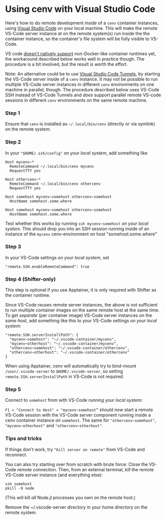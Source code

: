 # Using cenv with Visual Studio Code

Here's how to do remote development *inside* of a `cenv` container instances, using [Visual Studio Code](https://code.visualstudio.com/) on your local machine. This will make the remote VS-Code server instance at on the remote system(s) run inside the the container instance, so the container's file system will be fully visible to VS-Code.

VS code [doesn't natively support](https://github.com/microsoft/vscode-remote-release/issues/3066) non-Docker-like container runtimes yet, the workaround described below works well in practice though. The procedure is a bit involved, but the result is worth the effort.

Note: An alternative could be to use [Visual Studio Code Tunnels](https://code.visualstudio.com/docs/remote/tunnels), by starting the VS-Code server inside of a `cenv` instance. It may not be possible to run multiple VS-Code server instances in different `cenv` environments on one machine in parallel, though. The procedure described below uses VS-Code SSH instead of VS-Code Tunnels and *does* support parallel remote VS-code sessions in different `cenv` environments on the same remote machine.


### Step 1

Ensure that `cenv` is installed as `~/.local/bin/cenv` (directly or via symlink) on the remote system.


### Step 2

In your `"$HOME/.ssh/config"` on your *local system*, add something like

```
Host mycenv~*
  RemoteCommand ~/.local/bin/cenv mycenv
  RequestTTY yes

Host othercenv~*
  RemoteCommand ~/.local/bin/cenv othercenv
  RequestTTY yes

Host somehost mycenv~somehost othercenv~somehost
  HostName somehost.some.where

Host somehost mycenv~somehost othercenv~somehost
  HostName somehost.some.where
```

Test whether this works by running `ssh mycenv~somehost` *on your local system*. This should drop you into an SSH
session running inside of an instance of the `mycenv` cenv-environment on host "somehost.some.where"


### Step 3

In your VS-Code settings *on your local system*, set

```
"remote.SSH.enableRemoteCommand": true
```

### Step 4 (Shifter-only)

This step is optional if you use Apptainer, it is only required with Shifter as the container runtime.

Since VS-Code reuses remote server instances, the above is not sufficient to run multiple container images on the same
remote host at the same time. To get *separate* (per container image) VS-Code server instances on the *same host*, add
something like this to your VS-Code settings *on your local system*:

```
"remote.SSH.serverInstallPath": {
  "mycenv~somehost": "~/.vscode-container/mycenv",
  "mycenv~otherhost": "~/.vscode-container/mycenv",
  "othercenv~somehost": "~/.vscode-container/othercenv",
  "othercenv~otherhost": "~/.vscode-container/othercenv"
}
```

When using Apptainer, cenv will automatically try to bind-mount `/user/.vscode-server` to `$HOME/.vscode-server`, so setting `remote.SSH.serverInstallPath` in VS-Code is not required.


### Step 5

Connect to `somehost` from with VS-Code *running your local system*:

`F1 > "Connect to Host" > "mycenv~somehost”` should now start a remote VS-Code session with the VS-Code server
component running inside a cenv container instance on `somehost`. The same for `"othercenv~somehost"`,
`"mycenv~otherhost"` and `"othercenv~otherhost"`.


### Tips and tricks

If things don't work, try `"Kill server on remote"` from VS-Code and reconnect.

You can also try starting over from scratch with brute force: Close the VS-Code remote connection. Then, from an
external terminal, kill the remote VS-Code server instance (and everything else):

```shell
ssh somehost
pkill -9 node
```

(This will kill *all* Node.jl processes you own on the remote host.)

Remove the ~/.vscode-server directory in your home directory on the remote system.
